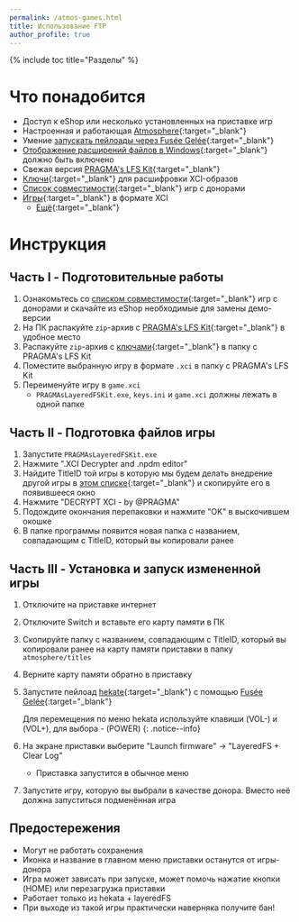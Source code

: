 ```yaml
---
permalink: /atmos-games.html
title: Использование FTP
author_profile: true
---
```

{% include toc title="Разделы" %}

# Что понадобится

* Доступ к eShop или несколько установленных на приставке игр
* Настроенная и работающая [Atmosphere](atmos){:target="_blank"}
* Умение [запускать пейлоады через Fusée Gelée](fusee-gelee){:target="_blank"}
* [Отображение расширений файлов в Windows](file-extensions-windows){:target="_blank"} должно быть включено
* Свежая версия [PRAGMA's LFS Kit](https://github.com/imPRAGMA/LFSKit/releases/latest){:target="_blank"}
* [Ключи](files/keys_ini.zip){:target="_blank"} для расшифровки XCI-образов 
* [Список совместимости](https://awesome-table.com/-LFDcC2m8HJCLBPe-7e0/view){:target="_blank"} игр с донорами 
* [Игры](https://drive.google.com/drive/folders/1R28dVaYEkpd6mgK_arcQy26LHBC-0o48){:target="_blank"} в формате XCI 
	* [Ещё](https://www.reddit.com/r/SwitchPirates/comments/8s2e2t/download_switch_roms_from_here_the_sooner_you_do/){:target="_blank"}

# Инструкция

## Часть I - Подготовительные работы

1. Ознакомьтесь со [списком совместимости](https://awesome-table.com/-LFDcC2m8HJCLBPe-7e0/view){:target="_blank"} игр с донорами и скачайте из eShop необходимые для замены демо-версии
1. На ПК распакуйте `zip`-архив с [PRAGMA's LFS Kit](https://github.com/imPRAGMA/LFSKit/releases/latest){:target="_blank"} в удобное место 
1. Распакуйте `zip`-архив с [ключами](files/keys_ini.zip){:target="_blank"} в папку с PRAGMA's LFS Kit
1. Поместите выбранную игру в формате `.xci` в папку с PRAGMA's LFS Kit
1. Переименуйте игру в `game.xci`
	* `PRAGMAsLayeredFSKit.exe`, `keys.ini` и `game.xci` должны лежать в одной папке

## Часть II - Подготовка файлов игры

1. Запустите `PRAGMAsLayeredFSKit.exe`
1. Нажмите ".XCI Decrypter and .npdm editor"
1. Найдите TitleID той игры в которую мы будем делать внедрение другой игры в [этом списке](http://switchbrew.org/index.php?title=Title_list/Games){:target="_blank"} и скопируйте его в появившееся окно
1. Нажмите "DECRYPT XCI - by @PRAGMA"
1. Подождите окончания перепаковки и нажмите "OK" в выскочившем окошке
1. В папке программы появится новая папка с названием, совпадающим с TitleID, который вы копировали ранее

## Часть III - Установка и запуск измененной игры

1. Отключите на приставке интернет
1. Отключите Switch и вставьте его карту памяти в ПК
1. Скопируйте папку с названием, совпадающим с TitleID, который вы копировали ранее на карту памяти приставки в папку `atmosphere/titles`
1. Верните карту памяти обратно в приставку
1. Запустите пейлоад [hekate](https://github.com/CTCaer/hekate/releases/latest){:target="_blank"} с помощью [Fusée Gelée](fusee-gelee){:target="_blank"}

	Для перемещения по меню hekata используйте клавиши (VOL-) и (VOL+), для выбора - (POWER)
	{: .notice--info}
	
1. На экране приставки выберите "Launch firmware" -> "LayeredFS + Clear Log"
	* Приставка запустится в обычное меню
1. Запустите игру, которую вы выбрали в качестве донора. Вместо неё должна запуститься подменённая игра

## Предостережения

* Могут не работать сохранения
* Иконка и название в главном меню приставки останутся от игры-донора
* Игра может зависать при запуске, может помочь нажатие кнопки (HOME) или перезагрузка приставки
* Работает только из hekata + layeredFS
* При выходе из такой игры практически наверняка получите бан!